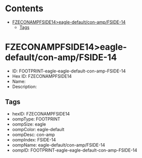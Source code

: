 



Contents
========

* [FZECONAMPFSIDE14>eagle-default/con-amp/FSIDE-14](#fzeconampfside14eagle-defaultcon-ampfside-14)
	* [Tags](#tags)

# FZECONAMPFSIDE14>eagle-default/con-amp/FSIDE-14

- ID: FOOTPRINT-eagle-eagle-default-con-amp-FSIDE-14
- Hex ID: FZECONAMPFSIDE14
- Name: 
- Description: 

## Tags

- hexID: FZECONAMPFSIDE14
- oompType: FOOTPRINT
- oompSize: eagle
- oompColor: eagle-default
- oompDesc: con-amp
- oompIndex: FSIDE-14
- oompName: eagle-default/con-amp/FSIDE-14
- oompID: FOOTPRINT-eagle-eagle-default-con-amp-FSIDE-14
